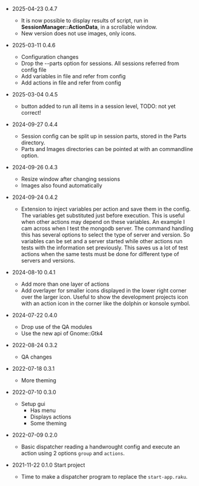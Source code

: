* 2025-04-23 0.4.7
  * It is now possible to display results of script, run in **SessionManager::ActionData**, in a scrollable window.
  * New version does not use images, only icons.

* 2025-03-11 0.4.6
  * Configuration changes
  * Drop the --parts option for sessions. All sessions referred from config file
  * Add variables in file and refer from config
  * Add actions in file and refer from config

* 2025-03-04 0.4.5
  * button added to run all items in a session level, TODO: not yet correct!

* 2024-09-27 0.4.4
  * Session config can be split up in session parts, stored in the Parts directory.
  * Parts and Images directories can be pointed at with an commandline option.

* 2024-09-26 0.4.3
  * Resize window after changing sessions
  * Images also found automatically

* 2024-09-24 0.4.2
  * Extension to inject variables per action and save them in the config. The variables get substituted just before execution. This is useful when other actions may depend on these variables. An example I cam across when I test the mongodb server. The command handling this has several options to select the type of server and version. So variables can be set and a server started while other actions run tests with the information set previously. This saves us a lot of test actions when the same tests must be done for different type of servers and versions.

* 2024-08-10 0.4.1
  * Add more than one layer of actions
  * Add overlayer for smaller icons displayed in the lower right corner over the larger icon. Useful to show the development projects icon with an action icon in the corner like the dolphin or konsole symbol.

* 2024-07-22 0.4.0
  * Drop use of the QA modules
  * Use the new api of Gnome::Gtk4

* 2022-08-24 0.3.2
  * QA changes

* 2022-07-18 0.3.1
  * More theming

* 2022-07-10 0.3.0
  * Setup gui
    * Has menu
    * Displays actions
    * Some theming

* 2022-07-09 0.2.0
  * Basic dispatcher reading a handwrought config and execute an action using 2 options `group` and `actions`.

* 2021-11-22 0.1.0 Start project
  * Time to make a dispatcher program to replace the `start-app.raku`.
